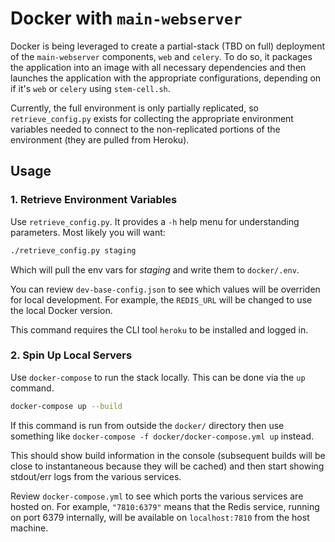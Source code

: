 # Docker with `main-webserver`

Docker is being leveraged to create a partial-stack (TBD on full) deployment of the `main-webserver` components, `web` and `celery`. To do so, it packages the application into an image with all necessary dependencies and then launches the application with the appropriate configurations, depending on if it's `web` or `celery` using `stem-cell.sh`.

Currently, the full environment is only partially replicated, so `retrieve_config.py` exists for collecting the appropriate environment variables needed to connect to the non-replicated portions of the environment (they are pulled from Heroku).

## Usage

### 1. Retrieve Environment Variables

Use `retrieve_config.py`. It provides a `-h` help menu for understanding parameters. Most likely you will want:

```sh
./retrieve_config.py staging
```

Which will pull the env vars for _staging_ and write them to `docker/.env`.

You can review `dev-base-config.json` to see which values will be overriden for local development. For example, the `REDIS_URL` will be changed to use the local Docker version.

This command requires the CLI tool `heroku` to be installed and logged in.

### 2. Spin Up Local Servers

Use `docker-compose` to run the stack locally. This can be done via the `up` command.

```sh
docker-compose up --build
```

If this command is run from outside the `docker/` directory then use something like `docker-compose -f docker/docker-compose.yml up` instead.

This should show build information in the console (subsequent builds will be close to instantaneous because they will be cached) and then start showing stdout/err logs from the various services.

Review `docker-compose.yml` to see which ports the various services are hosted on. For example, `"7810:6379"` means that the Redis service, running on port 6379 internally, will be available on `localhost:7810` from the host machine.


